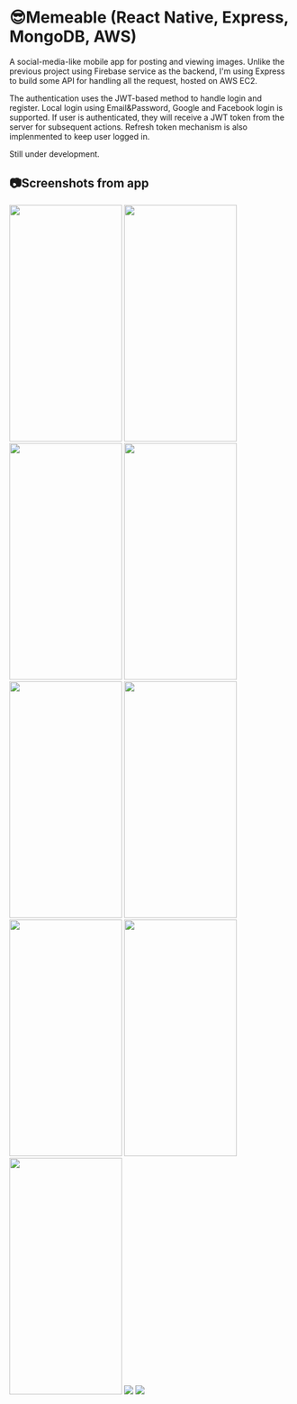 # 😎Memeable (React Native, Express, MongoDB, AWS)
A social-media-like mobile app for posting and viewing images. Unlike the
previous project using Firebase service as the backend, I'm using Express
to build some API for handling all the request, hosted on AWS EC2.

The authentication uses the JWT-based method to handle login and register.
Local login using Email&Password, Google and Facebook login is supported. If user is
authenticated, they will receive a JWT token from the server for subsequent
actions. Refresh token mechanism is also implenmented to keep user logged in.

Still under development.

## 📷Screenshots from app
<img src="https://github.com/user-attachments/assets/c5243c17-be08-49a3-a992-c7e04add0b87" width="200" height="420"/>
<img src="https://github.com/user-attachments/assets/c8ace98f-b813-487b-a605-675c80ff26e0" width="200" height="420"/>
<img src="https://github.com/user-attachments/assets/8c80b238-87a8-4824-85c4-9ddeb97b8266" width="200" height="420"/>
<img src="https://github.com/user-attachments/assets/ee405c91-831e-4d23-82bf-e6c1db4995fa" width="200" height="420"/>
<img src="https://github.com/user-attachments/assets/e9daa5a5-5506-470e-b780-3fa4de793eaf" width="200" height="420"/>
<img src="https://github.com/user-attachments/assets/d58a96c4-f002-4fc3-8bb6-878c391bd6db" width="200" height="420"/>
<img src="https://github.com/user-attachments/assets/19896d09-a4fc-4a85-bb7e-43a3dd55d6de" width="200" height="420"/>
<img src="https://github.com/user-attachments/assets/a54e4533-2b8b-44f6-8df9-93758bb96ba4" width="200" height="420"/>
<img src="https://github.com/user-attachments/assets/651dbbc1-54bb-4060-a253-f8bcfbf6ed4b" width="200" height="420"/>
<img src="https://github.com/user-attachments/assets/9f255a98-5e2d-4f1c-a546-10fd109f8ed0"/>
<img src="https://github.com/user-attachments/assets/24235d74-8fbc-46a2-994b-7ad1f0021b77"/>


